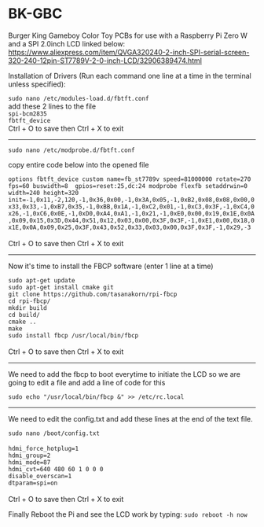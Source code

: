 # BK-GBC
Burger King Gameboy Color Toy PCBs for use with a Raspberry Pi Zero W and a SPI 2.0inch LCD linked below:<br>
https://www.aliexpress.com/item/QVGA320240-2-inch-SPI-serial-screen-320-240-12pin-ST7789V-2-0-inch-LCD/32906389474.html

Installation of Drivers (Run each command one line at a time in the terminal unless specified):

`sudo nano /etc/modules-load.d/fbtft.conf`<br>
add these 2 lines to the file<br>
`spi-bcm2835`<br>
`fbtft_device`<br>
Ctrl + O to save then Ctrl + X to exit

-------------------------------------------------

`sudo nano /etc/modprobe.d/fbtft.conf`<br>

copy entire code below into the opened file<br>

`options fbtft_device custom name=fb_st7789v speed=81000000 rotate=270 fps=60 buswidth=8  gpios=reset:25,dc:24 modprobe flexfb setaddrwin=0 width=240 height=320 init=-1,0x11,-2,120,-1,0x36,0x00,-1,0x3A,0x05,-1,0xB2,0x08,0x08,0x00,0x33,0x33,-1,0xB7,0x35,-1,0xBB,0x1A,-1,0xC2,0x01,-1,0xC3,0x3F,-1,0xC4,0x26,-1,0xC6,0x0E,-1,0xD0,0xA4,0xA1,-1,0x21,-1,0xE0,0x00,0x19,0x1E,0x0A,0x09,0x15,0x3D,0x44,0x51,0x12,0x03,0x00,0x3F,0x3F,-1,0xE1,0x00,0x18,0x1E,0x0A,0x09,0x25,0x3F,0x43,0x52,0x33,0x03,0x00,0x3F,0x3F,-1,0x29,-3`<br>
<br>
Ctrl + O to save then Ctrl + X to exit

-------------------------------------------------

Now it's time to install the FBCP software (enter 1 line at a time)

`sudo apt-get update`<br>
`sudo apt-get install cmake git`<br>
`git clone https://github.com/tasanakorn/rpi-fbcp`<br>
`cd rpi-fbcp/`<br>
`mkdir build`<br>
`cd build/`<br>
`cmake ..`<br>
`make`<br>
`sudo install fbcp /usr/local/bin/fbcp`<br>
<br>
Ctrl + O to save then Ctrl + X to exit

----------------------------------------------------

We need to add the fbcp to boot everytime to initiate the LCD so we are going to edit a file and add a line of code for this 

`sudo echo "/usr/local/bin/fbcp &" >> /etc/rc.local`

----------------------------------------------------


We need to edit the config.txt and add these lines at the end of the text file.

`sudo nano /boot/config.txt`<br><br>
`hdmi_force_hotplug=1`<br>
`hdmi_group=2`<br>
`hdmi_mode=87`<br>
`hdmi_cvt=640 480 60 1 0 0 0`<br>
`disable_overscan=1`<br>
`dtparam=spi=on`<br>
<br>
Ctrl + O to save then Ctrl + X to exit

Finally Reboot the Pi and see the LCD work by typing:
`sudo reboot -h now`
